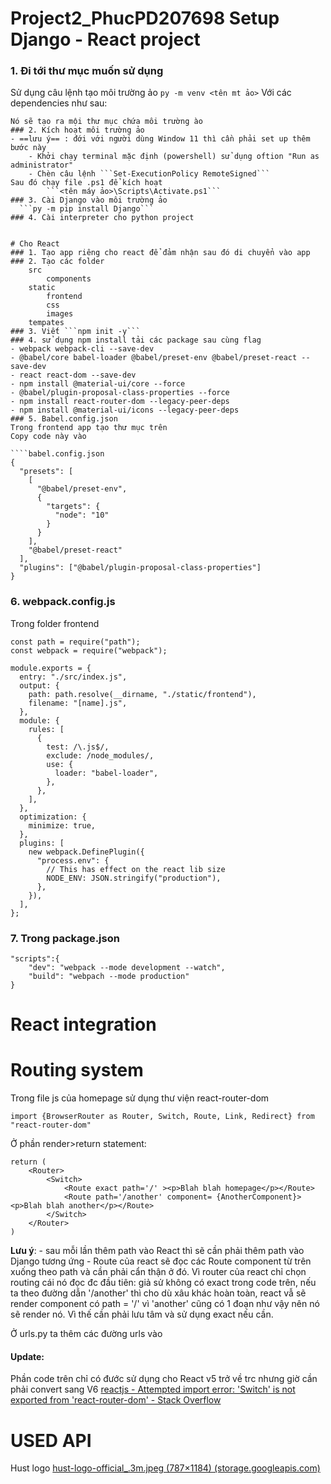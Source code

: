 # Project2_PhucPD207698 Setup Django - React project

### 1. Đi tới thư mục muốn sử dụng 
Sử dụng câu lệnh tạo môi trường ảo
		```py -m venv <tên mt ảo>```
Với các dependencies như sau:
```
Nó sẽ tạo ra mội thư mục chứa môi trường ào 
### 2. Kích hoạt môi trường ảo
- ==lưu ý== : đới với người dùng Window 11 thì cần phải set up thêm bước này
	- Khởi chạy terminal mặc định (powershell) sử dụng oftion "Run as administrator"
	- Chèn câu lệnh ```Set-ExecutionPolicy RemoteSigned```
Sau đó chạy file .ps1 để kích hoạt
		```<tên máy ảo>\Scripts\Activate.ps1```
### 3. Cài Django vào môi trường ảo
  ```py -m pip install Django```
### 4. Cài interpreter cho python project


# Cho React
### 1. Tạo app riêng cho react để đảm nhận sau đó di chuyển vào app
### 2. Tạo các folder 
	src
		components
	static
		frontend
		css
		images
	tempates
### 3. Viết ```npm init -y```
### 4. sử dụng npm install tải các package sau cùng flag
- webpack webpack-cli --save-dev
- @babel/core babel-loader @babel/preset-env @babel/preset-react --save-dev
- react react-dom --save-dev
- npm install @material-ui/core --force
- @babel/plugin-proposal-class-properties --force
- npm install react-router-dom --legacy-peer-deps
- npm install @material-ui/icons --legacy-peer-deps
### 5. Babel.config.json
Trong frontend app tạo thư mục trên
Copy code này vào

````babel.config.json
{
  "presets": [
    [
      "@babel/preset-env",
      {
        "targets": {
          "node": "10"
        }
      }
    ],
    "@babel/preset-react"
  ],
  "plugins": ["@babel/plugin-proposal-class-properties"]
}
````

### 6. webpack.config.js
Trong folder frontend
```webpack
const path = require("path");
const webpack = require("webpack");

module.exports = {
  entry: "./src/index.js",
  output: {
    path: path.resolve(__dirname, "./static/frontend"),
    filename: "[name].js",
  },
  module: {
    rules: [
      {
        test: /\.js$/,
        exclude: /node_modules/,
        use: {
          loader: "babel-loader",
        },
      },
    ],
  },
  optimization: {
    minimize: true,
  },
  plugins: [
    new webpack.DefinePlugin({
      "process.env": {
        // This has effect on the react lib size
        NODE_ENV: JSON.stringify("production"),
      },
    }),
  ],
};
```

### 7. Trong package.json 
```package
"scripts":{
	"dev": "webpack --mode development --watch",
	"build": "webpach --mode production"
}
```

# React integration

# Routing system
Trong file js của homepage sử dụng thư viện react-router-dom
```
import {BrowserRouter as Router, Switch, Route, Link, Redirect} from "react-router-dom"
```
Ở phần  render>return statement:
```
return (
	<Router>
		<Switch>
			<Route exact path='/' ><p>Blah blah homepage</p></Route>
			<Route path='/another' component= {AnotherComponent}><p>Blah blah another</p></Route>
		</Switch>
	</Router>
)
```
__Lưu ý__: 
	- sau mỗi lần thêm path vào React thì sẽ cần phải thêm path vào Django tương ứng
	- Route của react sẽ đọc các Route component từ trên xuống theo path và cần phải cẩn thận ở đó. Vì router của react chỉ chọn routing cái nó đọc đc đầu tiên: giả sử không có exact trong code trên, nếu ta theo đường dẫn '/another' thì cho dù xâu khác hoàn toàn, react vẫ sẽ render component có path = '/' vì 'another' cũng có 1 đoạn như vậy nên nó sẽ render nó. Vì thế cần phải lưu tâm và sử dụng exact nếu cần.

Ở urls.py ta thêm các đường urls vào 

#### Update:
Phần code trên chỉ có đước sử dụng cho React v5 trở về trc  nhưng giờ cần phải convert sang V6
[reactjs - Attempted import error: 'Switch' is not exported from 'react-router-dom' - Stack Overflow](https://stackoverflow.com/questions/63124161/attempted-import-error-switch-is-not-exported-from-react-router-dom)

# USED API 
Hust logo [hust-logo-official_.3m.jpeg (787×1184) (storage.googleapis.com)](https://storage.googleapis.com/hust-files/5807675312963584/images/hust-logo-official_.3m.jpeg)
